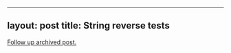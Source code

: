 
---
layout: post
title: String reverse tests
---
[Follow up archived post.](/alex.ciobanu.org/index6c46.html)